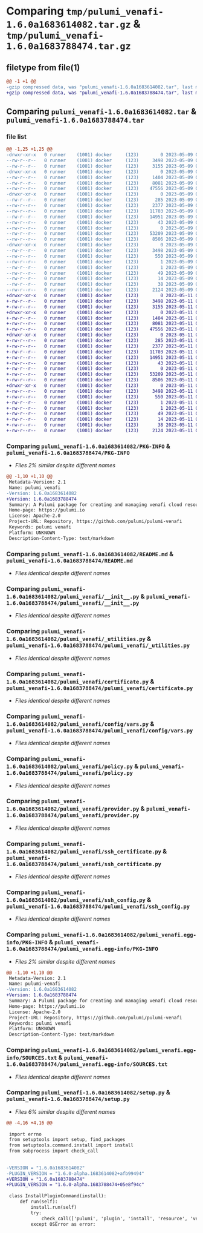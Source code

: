 # Comparing `tmp/pulumi_venafi-1.6.0a1683614082.tar.gz` & `tmp/pulumi_venafi-1.6.0a1683788474.tar.gz`

## filetype from file(1)

```diff
@@ -1 +1 @@
-gzip compressed data, was "pulumi_venafi-1.6.0a1683614082.tar", last modified: Tue May  9 06:41:54 2023, max compression
+gzip compressed data, was "pulumi_venafi-1.6.0a1683788474.tar", last modified: Thu May 11 07:06:20 2023, max compression
```

## Comparing `pulumi_venafi-1.6.0a1683614082.tar` & `pulumi_venafi-1.6.0a1683788474.tar`

### file list

```diff
@@ -1,25 +1,25 @@
-drwxr-xr-x   0 runner    (1001) docker     (123)        0 2023-05-09 06:41:54.828572 pulumi_venafi-1.6.0a1683614082/
--rw-r--r--   0 runner    (1001) docker     (123)     3498 2023-05-09 06:41:54.828572 pulumi_venafi-1.6.0a1683614082/PKG-INFO
--rw-r--r--   0 runner    (1001) docker     (123)     3155 2023-05-09 06:41:54.000000 pulumi_venafi-1.6.0a1683614082/README.md
-drwxr-xr-x   0 runner    (1001) docker     (123)        0 2023-05-09 06:41:54.828572 pulumi_venafi-1.6.0a1683614082/pulumi_venafi/
--rw-r--r--   0 runner    (1001) docker     (123)     1404 2023-05-09 06:41:54.000000 pulumi_venafi-1.6.0a1683614082/pulumi_venafi/__init__.py
--rw-r--r--   0 runner    (1001) docker     (123)     8081 2023-05-09 06:41:54.000000 pulumi_venafi-1.6.0a1683614082/pulumi_venafi/_utilities.py
--rw-r--r--   0 runner    (1001) docker     (123)    47556 2023-05-09 06:41:54.000000 pulumi_venafi-1.6.0a1683614082/pulumi_venafi/certificate.py
-drwxr-xr-x   0 runner    (1001) docker     (123)        0 2023-05-09 06:41:54.828572 pulumi_venafi-1.6.0a1683614082/pulumi_venafi/config/
--rw-r--r--   0 runner    (1001) docker     (123)      285 2023-05-09 06:41:54.000000 pulumi_venafi-1.6.0a1683614082/pulumi_venafi/config/__init__.py
--rw-r--r--   0 runner    (1001) docker     (123)     2377 2023-05-09 06:41:54.000000 pulumi_venafi-1.6.0a1683614082/pulumi_venafi/config/vars.py
--rw-r--r--   0 runner    (1001) docker     (123)    11703 2023-05-09 06:41:54.000000 pulumi_venafi-1.6.0a1683614082/pulumi_venafi/policy.py
--rw-r--r--   0 runner    (1001) docker     (123)    14951 2023-05-09 06:41:54.000000 pulumi_venafi-1.6.0a1683614082/pulumi_venafi/provider.py
--rw-r--r--   0 runner    (1001) docker     (123)       43 2023-05-09 06:41:54.000000 pulumi_venafi-1.6.0a1683614082/pulumi_venafi/pulumi-plugin.json
--rw-r--r--   0 runner    (1001) docker     (123)        0 2023-05-09 06:41:54.000000 pulumi_venafi-1.6.0a1683614082/pulumi_venafi/py.typed
--rw-r--r--   0 runner    (1001) docker     (123)    53209 2023-05-09 06:41:54.000000 pulumi_venafi-1.6.0a1683614082/pulumi_venafi/ssh_certificate.py
--rw-r--r--   0 runner    (1001) docker     (123)     8506 2023-05-09 06:41:54.000000 pulumi_venafi-1.6.0a1683614082/pulumi_venafi/ssh_config.py
-drwxr-xr-x   0 runner    (1001) docker     (123)        0 2023-05-09 06:41:54.828572 pulumi_venafi-1.6.0a1683614082/pulumi_venafi.egg-info/
--rw-r--r--   0 runner    (1001) docker     (123)     3498 2023-05-09 06:41:54.000000 pulumi_venafi-1.6.0a1683614082/pulumi_venafi.egg-info/PKG-INFO
--rw-r--r--   0 runner    (1001) docker     (123)      550 2023-05-09 06:41:54.000000 pulumi_venafi-1.6.0a1683614082/pulumi_venafi.egg-info/SOURCES.txt
--rw-r--r--   0 runner    (1001) docker     (123)        1 2023-05-09 06:41:54.000000 pulumi_venafi-1.6.0a1683614082/pulumi_venafi.egg-info/dependency_links.txt
--rw-r--r--   0 runner    (1001) docker     (123)        1 2023-05-09 06:41:54.000000 pulumi_venafi-1.6.0a1683614082/pulumi_venafi.egg-info/not-zip-safe
--rw-r--r--   0 runner    (1001) docker     (123)       49 2023-05-09 06:41:54.000000 pulumi_venafi-1.6.0a1683614082/pulumi_venafi.egg-info/requires.txt
--rw-r--r--   0 runner    (1001) docker     (123)       14 2023-05-09 06:41:54.000000 pulumi_venafi-1.6.0a1683614082/pulumi_venafi.egg-info/top_level.txt
--rw-r--r--   0 runner    (1001) docker     (123)       38 2023-05-09 06:41:54.828572 pulumi_venafi-1.6.0a1683614082/setup.cfg
--rw-r--r--   0 runner    (1001) docker     (123)     2124 2023-05-09 06:41:54.000000 pulumi_venafi-1.6.0a1683614082/setup.py
+drwxr-xr-x   0 runner    (1001) docker     (123)        0 2023-05-11 07:06:20.383923 pulumi_venafi-1.6.0a1683788474/
+-rw-r--r--   0 runner    (1001) docker     (123)     3498 2023-05-11 07:06:20.383923 pulumi_venafi-1.6.0a1683788474/PKG-INFO
+-rw-r--r--   0 runner    (1001) docker     (123)     3155 2023-05-11 07:06:19.000000 pulumi_venafi-1.6.0a1683788474/README.md
+drwxr-xr-x   0 runner    (1001) docker     (123)        0 2023-05-11 07:06:20.383923 pulumi_venafi-1.6.0a1683788474/pulumi_venafi/
+-rw-r--r--   0 runner    (1001) docker     (123)     1404 2023-05-11 07:06:19.000000 pulumi_venafi-1.6.0a1683788474/pulumi_venafi/__init__.py
+-rw-r--r--   0 runner    (1001) docker     (123)     8081 2023-05-11 07:06:19.000000 pulumi_venafi-1.6.0a1683788474/pulumi_venafi/_utilities.py
+-rw-r--r--   0 runner    (1001) docker     (123)    47556 2023-05-11 07:06:19.000000 pulumi_venafi-1.6.0a1683788474/pulumi_venafi/certificate.py
+drwxr-xr-x   0 runner    (1001) docker     (123)        0 2023-05-11 07:06:20.383923 pulumi_venafi-1.6.0a1683788474/pulumi_venafi/config/
+-rw-r--r--   0 runner    (1001) docker     (123)      285 2023-05-11 07:06:19.000000 pulumi_venafi-1.6.0a1683788474/pulumi_venafi/config/__init__.py
+-rw-r--r--   0 runner    (1001) docker     (123)     2377 2023-05-11 07:06:19.000000 pulumi_venafi-1.6.0a1683788474/pulumi_venafi/config/vars.py
+-rw-r--r--   0 runner    (1001) docker     (123)    11703 2023-05-11 07:06:19.000000 pulumi_venafi-1.6.0a1683788474/pulumi_venafi/policy.py
+-rw-r--r--   0 runner    (1001) docker     (123)    14951 2023-05-11 07:06:19.000000 pulumi_venafi-1.6.0a1683788474/pulumi_venafi/provider.py
+-rw-r--r--   0 runner    (1001) docker     (123)       43 2023-05-11 07:06:19.000000 pulumi_venafi-1.6.0a1683788474/pulumi_venafi/pulumi-plugin.json
+-rw-r--r--   0 runner    (1001) docker     (123)        0 2023-05-11 07:06:19.000000 pulumi_venafi-1.6.0a1683788474/pulumi_venafi/py.typed
+-rw-r--r--   0 runner    (1001) docker     (123)    53209 2023-05-11 07:06:19.000000 pulumi_venafi-1.6.0a1683788474/pulumi_venafi/ssh_certificate.py
+-rw-r--r--   0 runner    (1001) docker     (123)     8506 2023-05-11 07:06:19.000000 pulumi_venafi-1.6.0a1683788474/pulumi_venafi/ssh_config.py
+drwxr-xr-x   0 runner    (1001) docker     (123)        0 2023-05-11 07:06:20.383923 pulumi_venafi-1.6.0a1683788474/pulumi_venafi.egg-info/
+-rw-r--r--   0 runner    (1001) docker     (123)     3498 2023-05-11 07:06:20.000000 pulumi_venafi-1.6.0a1683788474/pulumi_venafi.egg-info/PKG-INFO
+-rw-r--r--   0 runner    (1001) docker     (123)      550 2023-05-11 07:06:20.000000 pulumi_venafi-1.6.0a1683788474/pulumi_venafi.egg-info/SOURCES.txt
+-rw-r--r--   0 runner    (1001) docker     (123)        1 2023-05-11 07:06:20.000000 pulumi_venafi-1.6.0a1683788474/pulumi_venafi.egg-info/dependency_links.txt
+-rw-r--r--   0 runner    (1001) docker     (123)        1 2023-05-11 07:06:20.000000 pulumi_venafi-1.6.0a1683788474/pulumi_venafi.egg-info/not-zip-safe
+-rw-r--r--   0 runner    (1001) docker     (123)       49 2023-05-11 07:06:20.000000 pulumi_venafi-1.6.0a1683788474/pulumi_venafi.egg-info/requires.txt
+-rw-r--r--   0 runner    (1001) docker     (123)       14 2023-05-11 07:06:20.000000 pulumi_venafi-1.6.0a1683788474/pulumi_venafi.egg-info/top_level.txt
+-rw-r--r--   0 runner    (1001) docker     (123)       38 2023-05-11 07:06:20.383923 pulumi_venafi-1.6.0a1683788474/setup.cfg
+-rw-r--r--   0 runner    (1001) docker     (123)     2124 2023-05-11 07:06:19.000000 pulumi_venafi-1.6.0a1683788474/setup.py
```

### Comparing `pulumi_venafi-1.6.0a1683614082/PKG-INFO` & `pulumi_venafi-1.6.0a1683788474/PKG-INFO`

 * *Files 2% similar despite different names*

```diff
@@ -1,10 +1,10 @@
 Metadata-Version: 2.1
 Name: pulumi_venafi
-Version: 1.6.0a1683614082
+Version: 1.6.0a1683788474
 Summary: A Pulumi package for creating and managing venafi cloud resources.
 Home-page: https://pulumi.io
 License: Apache-2.0
 Project-URL: Repository, https://github.com/pulumi/pulumi-venafi
 Keywords: pulumi venafi
 Platform: UNKNOWN
 Description-Content-Type: text/markdown
```

### Comparing `pulumi_venafi-1.6.0a1683614082/README.md` & `pulumi_venafi-1.6.0a1683788474/README.md`

 * *Files identical despite different names*

### Comparing `pulumi_venafi-1.6.0a1683614082/pulumi_venafi/__init__.py` & `pulumi_venafi-1.6.0a1683788474/pulumi_venafi/__init__.py`

 * *Files identical despite different names*

### Comparing `pulumi_venafi-1.6.0a1683614082/pulumi_venafi/_utilities.py` & `pulumi_venafi-1.6.0a1683788474/pulumi_venafi/_utilities.py`

 * *Files identical despite different names*

### Comparing `pulumi_venafi-1.6.0a1683614082/pulumi_venafi/certificate.py` & `pulumi_venafi-1.6.0a1683788474/pulumi_venafi/certificate.py`

 * *Files identical despite different names*

### Comparing `pulumi_venafi-1.6.0a1683614082/pulumi_venafi/config/vars.py` & `pulumi_venafi-1.6.0a1683788474/pulumi_venafi/config/vars.py`

 * *Files identical despite different names*

### Comparing `pulumi_venafi-1.6.0a1683614082/pulumi_venafi/policy.py` & `pulumi_venafi-1.6.0a1683788474/pulumi_venafi/policy.py`

 * *Files identical despite different names*

### Comparing `pulumi_venafi-1.6.0a1683614082/pulumi_venafi/provider.py` & `pulumi_venafi-1.6.0a1683788474/pulumi_venafi/provider.py`

 * *Files identical despite different names*

### Comparing `pulumi_venafi-1.6.0a1683614082/pulumi_venafi/ssh_certificate.py` & `pulumi_venafi-1.6.0a1683788474/pulumi_venafi/ssh_certificate.py`

 * *Files identical despite different names*

### Comparing `pulumi_venafi-1.6.0a1683614082/pulumi_venafi/ssh_config.py` & `pulumi_venafi-1.6.0a1683788474/pulumi_venafi/ssh_config.py`

 * *Files identical despite different names*

### Comparing `pulumi_venafi-1.6.0a1683614082/pulumi_venafi.egg-info/PKG-INFO` & `pulumi_venafi-1.6.0a1683788474/pulumi_venafi.egg-info/PKG-INFO`

 * *Files 2% similar despite different names*

```diff
@@ -1,10 +1,10 @@
 Metadata-Version: 2.1
 Name: pulumi-venafi
-Version: 1.6.0a1683614082
+Version: 1.6.0a1683788474
 Summary: A Pulumi package for creating and managing venafi cloud resources.
 Home-page: https://pulumi.io
 License: Apache-2.0
 Project-URL: Repository, https://github.com/pulumi/pulumi-venafi
 Keywords: pulumi venafi
 Platform: UNKNOWN
 Description-Content-Type: text/markdown
```

### Comparing `pulumi_venafi-1.6.0a1683614082/pulumi_venafi.egg-info/SOURCES.txt` & `pulumi_venafi-1.6.0a1683788474/pulumi_venafi.egg-info/SOURCES.txt`

 * *Files identical despite different names*

### Comparing `pulumi_venafi-1.6.0a1683614082/setup.py` & `pulumi_venafi-1.6.0a1683788474/setup.py`

 * *Files 6% similar despite different names*

```diff
@@ -4,16 +4,16 @@
 
 import errno
 from setuptools import setup, find_packages
 from setuptools.command.install import install
 from subprocess import check_call
 
 
-VERSION = "1.6.0a1683614082"
-PLUGIN_VERSION = "1.6.0-alpha.1683614082+afb99494"
+VERSION = "1.6.0a1683788474"
+PLUGIN_VERSION = "1.6.0-alpha.1683788474+05e8f94c"
 
 class InstallPluginCommand(install):
     def run(self):
         install.run(self)
         try:
             check_call(['pulumi', 'plugin', 'install', 'resource', 'venafi', PLUGIN_VERSION])
         except OSError as error:
```


